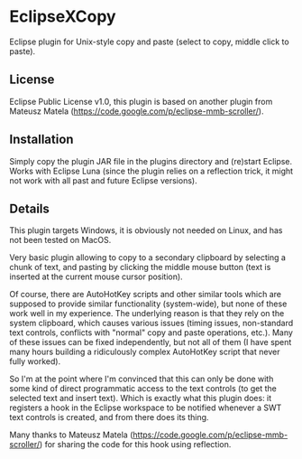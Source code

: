 # EclipseXCopy
Eclipse plugin for Unix-style copy and paste (select to copy, middle click to paste).

## License

Eclipse Public License v1.0, this plugin is based on another plugin from Mateusz Matela (https://code.google.com/p/eclipse-mmb-scroller/).

## Installation

Simply copy the plugin JAR file in the plugins directory and (re)start Eclipse. Works with Eclipse Luna (since the plugin relies on a reflection trick, it might not work with all past and future Eclipse versions).

## Details

This plugin targets Windows, it is obviously not needed on Linux, and has not been tested on MacOS.

Very basic plugin allowing to copy to a secondary clipboard by selecting a chunk of text, and pasting by clicking the middle mouse button (text is inserted at the current mouse cursor position).

Of course, there are AutoHotKey scripts and other similar tools which are supposed to provide similar functionality (system-wide), but none of these work well in my experience.
The underlying reason is that they rely on the system clipboard, which causes various issues (timing issues, non-standard text controls, conflicts with "normal" copy and paste operations, etc.).
Many of these issues can be fixed independently, but not all of them (I have spent many hours building a ridiculously complex AutoHotKey script that never fully worked).

So I'm at the point where I'm convinced that this can only be done with some kind of direct programmatic access to the text controls (to get the selected text and insert text).
Which is exactly what this plugin does: it registers a hook in the Eclipse workspace to be notified whenever a SWT text controls is created, and from there does its thing.

Many thanks to Mateusz Matela (https://code.google.com/p/eclipse-mmb-scroller/) for sharing the code for this hook using reflection.
